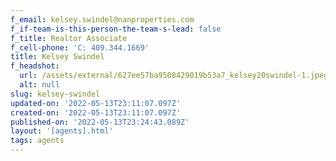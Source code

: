 ```yaml
---
f_email: kelsey.swindel@nanproperties.com
f_if-team-is-this-person-the-team-s-lead: false
f_title: Realtor Associate
f_cell-phone: 'C: 409.344.1669'
title: Kelsey Swindel
f_headshot:
  url: /assets/external/627ee57ba9508429019b53a7_kelsey20swindel-1.jpeg
  alt: null
slug: kelsey-swindel
updated-on: '2022-05-13T23:11:07.097Z'
created-on: '2022-05-13T23:11:07.097Z'
published-on: '2022-05-13T23:24:43.089Z'
layout: '[agents].html'
tags: agents
---
```




